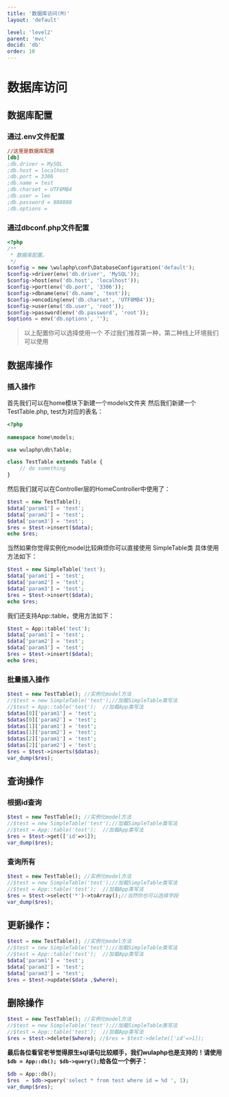 ```yaml
---
title: '数据库访问(M)'
layout: 'default'

level: 'level2'
parent: 'mvc'
docid: 'db'
order: 10
---
```


# 数据库访问

## 数据库配置 

### 通过.env文件配置 

```ini 
//这里是数据库配置
[db]
;db.driver = MySQL
;db.host = localhost
;db.port = 3306
;db.name = test
;db.charset = UTF8MB4
;db.user = leo
;db.password = 888888
;db.options =
```

### 通过dbconf.php文件配置

```php
<?php
/**
 * 数据库配置。
 */
$config = new \wulaphp\conf\DatabaseConfiguration('default');
$config->driver(env('db.driver', 'MySQL'));
$config->host(env('db.host', 'localhost'));
$config->port(env('db.port', '3306'));
$config->dbname(env('db.name', 'test'));
$config->encoding(env('db.charset', 'UTF8MB4'));
$config->user(env('db.user', 'root'));
$config->password(env('db.password', 'root'));
$options = env('db.options', '');
```

> 以上配置你可以选择使用一个 不过我们推荐第一种，第二种线上环境我们可以使用

## 数据库操作

### 插入操作

首先我们可以在home模块下新建一个models文件夹 然后我们新建一个TestTable.php, test为对应的表名：

```php
<?php
	
namespace home\models;

use wulaphp\db\Table;

class TestTable extends Table {
	// do something
}
```

然后我们就可以在Controller层的HomeController中使用了：

 ```php  
$test = new TestTable();
$data['param1'] = 'test';
$data['param2'] = 'test';
$data['param3'] = 'test';
$res = $test->insert($data);
echo $res;

```

当然如果你觉得实例化model比较麻烦你可以直接使用 SimpleTable类 具体使用方法如下：
 
 ```php
$test = new SimpleTable('test');
$data['param1'] = 'test';
$data['param2'] = 'test';
$data['param3'] = 'test';
$res = $test->insert($data);
echo $res;	
```

我们还支持App::table，使用方法如下：

 ```php
$test = App::table('test');
$data['param1'] = 'test';
$data['param2'] = 'test';
$data['param3'] = 'test';
$res = $test->insert($data);
echo $res;
```    		
		
### 批量插入操作

```php
$test = new TestTable(); //实例化model方法
//$test = new SimpleTable('test');//加载SimpleTable类写法
//$test = App::table('test');  //加载App类写法
$datas[0]['param1'] = 'test';
$datas[0]['param2'] = 'test';
$datas[1]['param1'] = 'test';
$datas[1]['param2'] = 'test';
$datas[2]['param1'] = 'test';
$datas[2]['param2'] = 'test';
$res = $test->inserts($datas);
var_dump($res);

 ```

## 查询操作
 
### 根据id查询
 ```php
$test = new TestTable(); //实例化model方法
//$test = new SimpleTable('test');//加载SimpleTable类写法
//$test = App::table('test');  //加载App类写法
$res = $test->get(['id'=>1]);
var_dump($res);
```

### 查询所有
 ```php
$test = new TestTable(); //实例化model方法
//$test = new SimpleTable('test');//加载SimpleTable类写法
//$test = App::table('test');  //加载App类写法
$res = $test->select('*')->toArray();//当然你也可以选择字段
var_dump($res);

```

## 更新操作：
```php
$test = new TestTable(); //实例化model方法
//$test = new SimpleTable('test');//加载SimpleTable类写法
//$test = App::table('test');  //加载App类写法
$data['param1'] = 'test';
$data['param2'] = 'test';
$data['param3'] = 'test';
$res = $test->update($data ,$where);		
```
##  删除操作
```php
$test = new TestTable(); //实例化model方法
//$test = new SimpleTable('test');//加载SimpleTable类写法
//$test = App::table('test');  //加载App类写法
$res = $test->delete($where); //$res = $test->delete(['id'=>1]);
```

**最后各位看官老爷觉得原生sql语句比较顺手，我们wulaphp也是支持的！请使用`$db = App::db(); $db->query();`给各位一个例子：**

```php
$db = App::db();
$res  = $db->query('select * from test where id = %d ', 1);
var_dump($res);
```